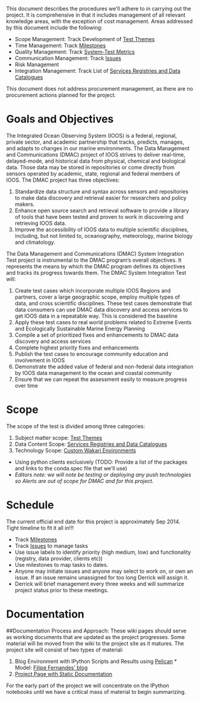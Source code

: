 This document describes the procedures we'll adhere to in carrying out the project.  It is comprehensive in that it includes management of all relevant knowledge areas, with the exception of cost management. Areas addressed by this document include the following:
* Scope Management: Track Development of [Test Themes](https://github.com/ioos/system-test/wiki/Development-of-Test-Themes)
* Time Management: Track [Milestones](https://github.com/ioos/system-test/issues/milestones)
* Quality Management: Track [System-Test Metrics](https://github.com/ioos/system-test/graphs)
* Communication Management: Track [Issues](../issues)
* Risk Management 
* Integration Management: Track List of [Services Registries and Data Catalogues](https://github.com/ioos/system-test/wiki/Service-Registries-and-Data-Catalogs)

This document does not address procurement management, as there are no procurement actions planned for the project.


# Goals and Objectives

The Integrated Ocean Observing System (IOOS) is a federal, regional, private sector, and academic partnership that tracks, predicts, manages, and adapts to changes in our marine environments. The Data Management and Communications (DMAC) project of IOOS strives to deliver real-time, delayed-mode, and historical data from physical, chemical and biological data. Those data may be stored in repositories or come directly from sensors operated by academic, state, regional and federal members of IOOS.  The DMAC project has three objectives:

1.  Standardize data structure and syntax across sensors and repositories to make data discovery and retrieval easier for researchers and policy makers.
2.  Enhance open source search and retrieval software to provide a library of tools that have been tested and proven to work in discovering and retrieving IOOS data.
3.  Improve the accessibility of IOOS data to multiple scientific disciplines, including, but not limited to, oceanography, meteorology, marine biology and climatology.


The Data Management and Communications (DMAC) System Integration Test project is instrumental to the DMAC program’s overall objectives.  It represents the means by which the DMAC program defines its objectives and tracks its progress towards them.  The DMAC System Integration Test will:

1.  Create test cases which incorporate multiple IOOS Regions and partners, cover a large geographic scope, employ multiple types of data, and cross scientific disciplines. These test cases demonstrate that data consumers can use DMAC data discovery and access services to get IOOS data in a repeatable way. This is considered the baseline 
2.  Apply these test cases to real world problems related to Extreme Events and Ecologically Sustainable Marine Energy Planning
3.  Compile a set of prioritized fixes and enhancements to DMAC data discovery and access services
4.  Complete highest priority fixes and enhancements
5.  Publish the test cases to encourage community education and involvement in IOOS
6.  Demonstrate the added value of federal and non-federal data integration by IOOS data management to the ocean and coastal community
7.  Ensure that we can repeat the assessment easily to measure progress over time





# Scope

The scope of the test is divided among three categories:
  1.  Subject matter scope: [Test Themes](https://github.com/ioos/system-test/wiki/Development-of-Test-Themes)
  2.  Data Content Scope: [Services Registries and Data Catalogues](https://github.com/ioos/system-test/wiki/Service-Registries-and-Data-Catalogs) 
  3.  Technology Scope: [Custom Wakari Environments](https://github.com/ioos/system-test/tree/master/wakari)

* Using python clients exclusively (TODO: Provide a list of the packages and links to the conda.spec file that we'll use)
* *_Editors note: we will note be testing or deploying any push technologies so Alerts are out of scope for DMAC and for this project._*

# Schedule
The current official end date for this project is approximately Sep 2014.  Tight timeline to fit it all in!!!

 * Track [Milestones](https://github.com/ioos/system-test/issues/milestones)
 * Track [Issues](../issues) to manage tasks
 * Use issue labels to identify priority (high medium, low) and functionality (registry, data provider, clients etc))
 * Use milestones to map tasks to dates.
 * Anyone may initiate issues and anyone may select to work on, or own an issue.  If an issue remains unassigned for too long Derrick will assign it.  
 * Derrick will brief management every three weeks and will summarize project status prior to these meetings.



# Documentation

##Documentation Process and Approach:
These wiki pages should serve as working documents that are updated as the project progresses.  Some material will be moved from the wiki to the project site as it matures.  The project site will consist of two types of material:  
  1.  Blog Environment with IPython Scripts and Results using [Pelican](http://docs.getpelican.com/en/3.3.0/)
    * Model: [Filipe Fernandes' blog](http://ocefpaf.github.io/blog/2013/12/23/blog/)      
  2.  [Project Page with Static Documentation](https://github.com/ioos/system-test/wiki)  

For the early part of the project we will concentrate on the IPython notebooks until we have a critical mass of material to begin summarizing.  
